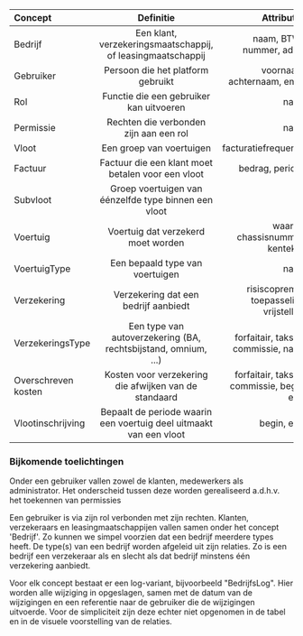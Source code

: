 
  Concept     | Definitie                                                   | Attributen
|:----------- |:-----------------------------------------------------------:| -----:|
Bedrijf       | Een klant, verzekeringsmaatschappij, of leasingmaatschappij | naam, BTW-nummer, adres
Gebruiker     | Persoon die het platform gebruikt                           |  voornaam, achternaam, email
Rol           | Functie die een gebruiker kan uitvoeren                     | naam
Permissie     | Rechten die verbonden zijn aan een rol                 | naam
Vloot         | Een groep van voertuigen                                            | facturatiefrequentie
Factuur       | Factuur die een klant moet betalen voor een vloot           | bedrag, periode
Subvloot      | Groep voertuigen van éénzelfde type binnen een vloot
Voertuig      | Voertuig dat verzekerd moet worden                          | waarde, chassisnummer, kenteken
VoertuigType  | Een bepaald type van voertuigen                                  | naam
Verzekering   | Verzekering dat een bedrijf aanbiedt                         | risiscopremie, toepasselijke vrijstelling
VerzekeringsType | Een type van autoverzekering (BA, rechtsbijstand, omnium, ...)    | forfaitair, taksen, commissie, naam
Overschreven kosten | Kosten voor verzekering die afwijken van de standaard | forfaitair, taksen, commissie, begin, eind
Vlootinschrijving | Bepaalt de periode waarin een voertuig deel uitmaakt van een vloot | begin, eind

### Bijkomende toelichtingen
Onder een gebruiker vallen zowel de klanten, medewerkers als administrator.
Het onderscheid tussen deze worden gerealiseerd a.d.h.v. het toekennen van permissies

Een gebruiker is via zijn rol verbonden met zijn rechten.
Klanten, verzekeraars en leasingmaatschappijen vallen samen onder het concept 'Bedrijf'. Zo kunnen we simpel voorzien dat een bedrijf meerdere types heeft. De type(s) van een bedrijf worden afgeleid uit zijn relaties. Zo is een bedrijf een verzekeraar als en slecht als dat bedrijf minstens één verzekering aanbiedt.

Voor elk concept bestaat er een log-variant, bijvoorbeeld "BedrijfsLog". Hier worden alle wijziging in opgeslagen, samen met de datum van de wijzigingen en een referentie naar de gebruiker die de wijzigingen uitvoerde. Voor de simpliciteit zijn deze echter niet opgenomen in de tabel en in de visuele voorstelling van de relaties.
